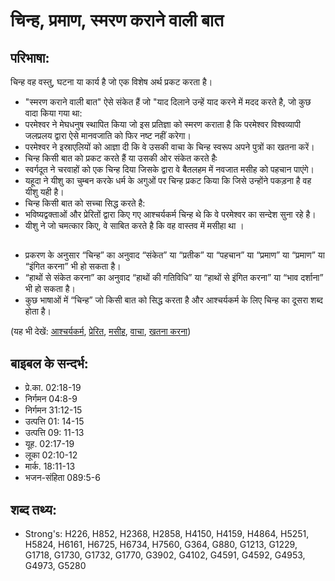 # चिन्ह, प्रमाण, स्मरण कराने वाली बात #

## परिभाषा: ##

चिन्ह वह वस्तु, घटना या कार्य है जो एक विशेष अर्थ प्रकट करता है।

* "स्मरण कराने वाली बात" ऐसे संकेत हैं जो "याद दिलाने उन्हें याद करने में मदद करते है, जो कुछ वादा किया गया था:
* परमेश्वर ने मेघधनुष स्थापित किया जो इस प्रतिज्ञा को स्मरण कराता है कि परमेश्वर विश्वव्यापी जलप्रलय द्वारा ऐसे मानवजाति को फिर नष्ट नहीं करेगा।
* परमेश्वर ने इस्राएलियों को आज्ञा दी कि वे उसकी वाचा के चिन्ह स्वरूप अपने पुत्रों का खतना करें।
* चिन्ह किसी बात को प्रकट करते हैं या उसकी ओर संकेत करते हैः
* स्वर्गदूत ने चरवाहों को एक चिन्ह दिया जिसके द्वारा वे बैतलहम में नवजात मसीह को पहचान पाएंगे।
* यहूदा ने यीशु का चुम्बन करके धर्म के अगुओं पर चिन्ह प्रकट किया कि जिसे उन्होंने पकड़ना है वह यीशु यही है।
* चिन्ह किसी बात को सच्चा सिद्ध करते है:
* भविष्यद्वक्ताओं और प्रेरितों द्वारा किए गए आश्चर्यकर्म चिन्ह थे कि वे परमेश्वर का सन्देश सुना रहे है।
* यीशु ने जो चमत्कार किए, वे साबित करते है कि वह वास्तव में मसीहा था ।

## 

* प्रकरण के अनुसार “चिन्ह” का अनुवाद “संकेत” या “प्रतीक” या “पहचान” या “प्रमाण” या “प्रमाण” या “इंगित करना” भी हो सकता है।
* “हाथों से संकेत करना” का अनुवाद “हाथों की गतिविधि” या “हाथों से इंगित करना” या “भाव दर्शाना” भी हो सकता है।
* कुछ भाषाओं में “चिन्ह” जो किसी बात को सिद्ध करता है और आश्चर्यकर्म के लिए चिन्ह का दूसरा शब्द होता है।

(यह भी देखें: [आश्चर्यकर्म](../miracle.md), [प्रेरित](../apostle.md), [मसीह](../christ.md), [वाचा](../covenant.md), [खतना करना](../circumcise.md))

## बाइबल के सन्दर्भ: ##

* प्रे.का. 02:18-19
* निर्गमन 04:8-9
* निर्गमन 31:12-15
* उत्पत्ति 01: 14-15
* उत्पत्ति 09: 11-13
* यूह. 02:17-19
* लूका 02:10-12
* मार्क. 18:11-13
* भजन-संहिता 089:5-6

## शब्द तथ्य: ##

* Strong's: H226, H852, H2368, H2858, H4150, H4159, H4864, H5251, H5824, H6161, H6725, H6734, H7560, G364, G880, G1213, G1229, G1718, G1730, G1732, G1770, G3902, G4102, G4591, G4592, G4953, G4973, G5280
